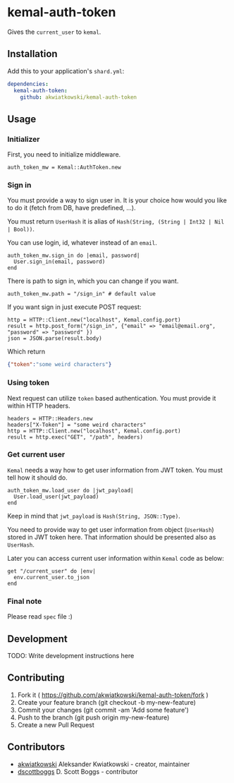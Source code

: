 # kemal-auth-token

Gives the `current_user` to `kemal`.

## Installation


Add this to your application's `shard.yml`:

```yaml
dependencies:
  kemal-auth-token:
    github: akwiatkowski/kemal-auth-token
```


## Usage

### Initializer

First, you need to initialize middleware.

```crystal
auth_token_mw = Kemal::AuthToken.new
```

### Sign in

You must provide a way to sign user in. It is your choice how would you like
to do it (fetch from DB, have predefined, ...).

You must return `UserHash` it is alias of `Hash(String, (String | Int32 | Nil | Bool))`.

You can use login, id, whatever instead of an `email`.

```crystal
auth_token_mw.sign_in do |email, password|
  User.sign_in(email, password)
end
```

There is path to sign in, which you can change if you want.

```crystal
auth_token_mw.path = "/sign_in" # default value
```

If you want sign in just execute POST request:

```crystal
http = HTTP::Client.new("localhost", Kemal.config.port)
result = http.post_form("/sign_in", {"email" => "email@email.org", "password" => "password" })
json = JSON.parse(result.body)
```

Which return

```json
{"token":"some weird characters"}
```

### Using token

Next request can utilize `token` based authentication. You must provide
it within HTTP headers.

```crystal
headers = HTTP::Headers.new
headers["X-Token"] = "some weird characters"
http = HTTP::Client.new("localhost", Kemal.config.port)
result = http.exec("GET", "/path", headers)
```

### Get current user

`Kemal` needs a way how to get user information from JWT token. You must
tell how it should do.

```crystal
auth_token_mw.load_user do |jwt_payload|
  User.load_user(jwt_payload)
end
```

Keep in mind that `jwt_payload` is `Hash(String, JSON::Type)`.

You need to provide way to get user information from object (`UserHash`) stored in
JWT token here. That information should be presented also as `UserHash`.

Later you can access current user information within `Kemal` code as below:

```crystal
get "/current_user" do |env|
  env.current_user.to_json
end
```

### Final note

Please read `spec` file :)

## Development

TODO: Write development instructions here

## Contributing

1. Fork it ( https://github.com/akwiatkowski/kemal-auth-token/fork )
2. Create your feature branch (git checkout -b my-new-feature)
3. Commit your changes (git commit -am 'Add some feature')
4. Push to the branch (git push origin my-new-feature)
5. Create a new Pull Request

## Contributors

- [akwiatkowski](https://github.com/akwiatkowski) Aleksander Kwiatkowski - creator, maintainer
- [dscottboggs](https://github.com/dscottboggs) D. Scott Boggs - contributor

